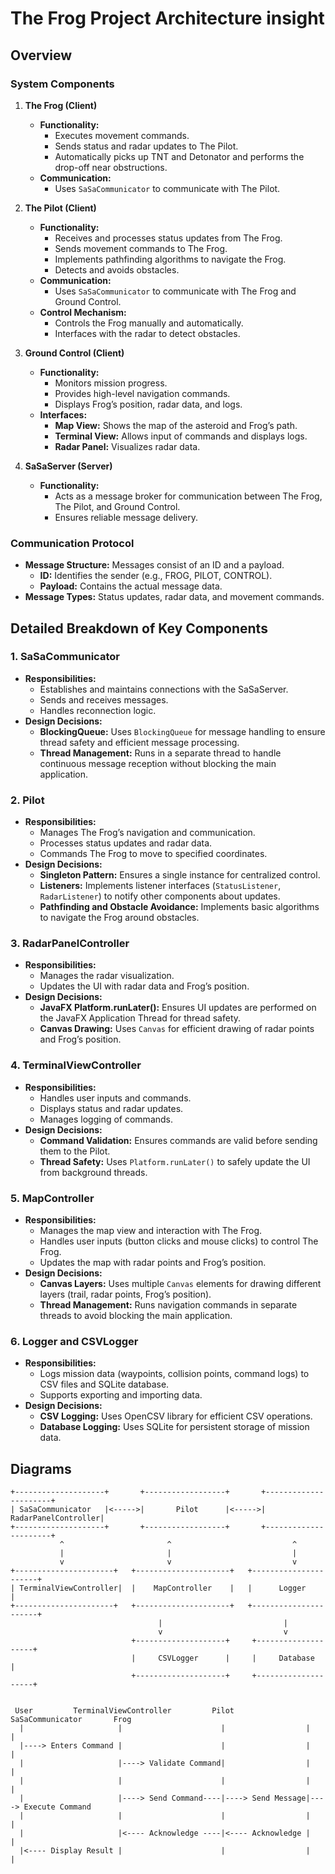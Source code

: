 # The Frog Project Architecture insight

##  Overview

### System Components

1. **The Frog (Client)**
   - **Functionality:** 
     - Executes movement commands.
     - Sends status and radar updates to The Pilot.
     - Automatically picks up TNT and Detonator and performs the drop-off near obstructions.
   - **Communication:** 
     - Uses `SaSaCommunicator` to communicate with The Pilot.

2. **The Pilot (Client)**
   - **Functionality:** 
     - Receives and processes status updates from The Frog.
     - Sends movement commands to The Frog.
     - Implements pathfinding algorithms to navigate the Frog.
     - Detects and avoids obstacles.
   - **Communication:** 
     - Uses `SaSaCommunicator` to communicate with The Frog and Ground Control.
   - **Control Mechanism:** 
     - Controls the Frog manually and automatically.
     - Interfaces with the radar to detect obstacles.

3. **Ground Control (Client)**
   - **Functionality:** 
     - Monitors mission progress.
     - Provides high-level navigation commands.
     - Displays Frog’s position, radar data, and logs.
   - **Interfaces:** 
     - **Map View:** Shows the map of the asteroid and Frog’s path.
     - **Terminal View:** Allows input of commands and displays logs.
     - **Radar Panel:** Visualizes radar data.

4. **SaSaServer (Server)**
   - **Functionality:** 
     - Acts as a message broker for communication between The Frog, The Pilot, and Ground Control.
     - Ensures reliable message delivery.

### Communication Protocol

- **Message Structure:** Messages consist of an ID and a payload.
  - **ID:** Identifies the sender (e.g., FROG, PILOT, CONTROL).
  - **Payload:** Contains the actual message data.
- **Message Types:** Status updates, radar data, and movement commands.

## Detailed Breakdown of Key Components

### 1. SaSaCommunicator

- **Responsibilities:**
  - Establishes and maintains connections with the SaSaServer.
  - Sends and receives messages.
  - Handles reconnection logic.
- **Design Decisions:**
  - **BlockingQueue:** Uses `BlockingQueue` for message handling to ensure thread safety and efficient message processing.
  - **Thread Management:** Runs in a separate thread to handle continuous message reception without blocking the main application.

### 2. Pilot

- **Responsibilities:**
  - Manages The Frog’s navigation and communication.
  - Processes status updates and radar data.
  - Commands The Frog to move to specified coordinates.
- **Design Decisions:**
  - **Singleton Pattern:** Ensures a single instance for centralized control.
  - **Listeners:** Implements listener interfaces (`StatusListener`, `RadarListener`) to notify other components about updates.
  - **Pathfinding and Obstacle Avoidance:** Implements basic algorithms to navigate the Frog around obstacles.

### 3. RadarPanelController

- **Responsibilities:**
  - Manages the radar visualization.
  - Updates the UI with radar data and Frog’s position.
- **Design Decisions:**
  - **JavaFX Platform.runLater():** Ensures UI updates are performed on the JavaFX Application Thread for thread safety.
  - **Canvas Drawing:** Uses `Canvas` for efficient drawing of radar points and Frog’s position.

### 4. TerminalViewController

- **Responsibilities:**
  - Handles user inputs and commands.
  - Displays status and radar updates.
  - Manages logging of commands.
- **Design Decisions:**
  - **Command Validation:** Ensures commands are valid before sending them to the Pilot.
  - **Thread Safety:** Uses `Platform.runLater()` to safely update the UI from background threads.

### 5. MapController

- **Responsibilities:**
  - Manages the map view and interaction with The Frog.
  - Handles user inputs (button clicks and mouse clicks) to control The Frog.
  - Updates the map with radar points and Frog’s position.
- **Design Decisions:**
  - **Canvas Layers:** Uses multiple `Canvas` elements for drawing different layers (trail, radar points, Frog’s position).
  - **Thread Management:** Runs navigation commands in separate threads to avoid blocking the main application.

### 6. Logger and CSVLogger

- **Responsibilities:**
  - Logs mission data (waypoints, collision points, command logs) to CSV files and SQLite database.
  - Supports exporting and importing data.
- **Design Decisions:**
  - **CSV Logging:** Uses OpenCSV library for efficient CSV operations.
  - **Database Logging:** Uses SQLite for persistent storage of mission data.

## Diagrams

```plaintext
+--------------------+       +------------------+       +----------------------+
| SaSaCommunicator   |<----->|       Pilot      |<----->|  RadarPanelController|
+--------------------+       +------------------+       +----------------------+
           ^                       ^                           ^
           |                       |                           |
           v                       v                           v
+----------------------+   +---------------------+   +----------------------+
| TerminalViewController|  |    MapController    |   |      Logger          |
+----------------------+   +---------------------+   +----------------------+
                                 |                           |
                                 v                           v
                           +--------------------+     +--------------------+
                           |     CSVLogger      |     |     Database       |
                           +--------------------+     +--------------------+


 User         TerminalViewController         Pilot         SaSaCommunicator       Frog
  |                     |                      |                  |                  |
  |----> Enters Command |                      |                  |                  |
  |                     |----> Validate Command|                  |                  |
  |                     |                      |                  |                  |
  |                     |----> Send Command----|----> Send Message|----> Execute Command
  |                     |                      |                  |                  |
  |                     |<---- Acknowledge ----|<---- Acknowledge |                  |
  |<---- Display Result |                      |                  |                  |
